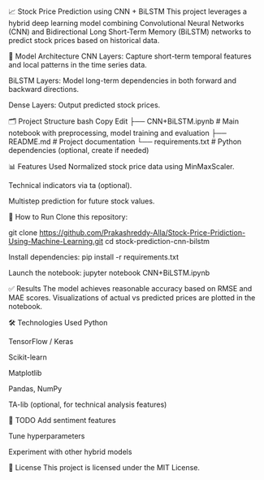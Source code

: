 📈 Stock Price Prediction using CNN + BiLSTM
This project leverages a hybrid deep learning model combining Convolutional Neural Networks (CNN) and Bidirectional Long Short-Term Memory (BiLSTM) networks to predict stock prices based on historical data.

🧠 Model Architecture
CNN Layers: Capture short-term temporal features and local patterns in the time series data.

BiLSTM Layers: Model long-term dependencies in both forward and backward directions.

Dense Layers: Output predicted stock prices.

🗂️ Project Structure
bash
Copy
Edit
├── CNN+BiLSTM.ipynb     # Main notebook with preprocessing, model training and evaluation
├── README.md            # Project documentation
└── requirements.txt     # Python dependencies (optional, create if needed)

📊 Features Used
Normalized stock price data using MinMaxScaler.

Technical indicators via ta (optional).

Multistep prediction for future stock values.

🚀 How to Run
Clone this repository:

git clone https://github.com/Prakashreddy-Alla/Stock-Price-Pridiction-Using-Machine-Learning.git
cd stock-prediction-cnn-bilstm

Install dependencies:
pip install -r requirements.txt

Launch the notebook:
jupyter notebook CNN+BiLSTM.ipynb

✅ Results
The model achieves reasonable accuracy based on RMSE and MAE scores. Visualizations of actual vs predicted prices are plotted in the notebook.

🛠 Technologies Used
Python

TensorFlow / Keras

Scikit-learn

Matplotlib

Pandas, NumPy

TA-lib (optional, for technical analysis features)

📌 TODO
Add sentiment features

Tune hyperparameters

Experiment with other hybrid models

📄 License
This project is licensed under the MIT License.
